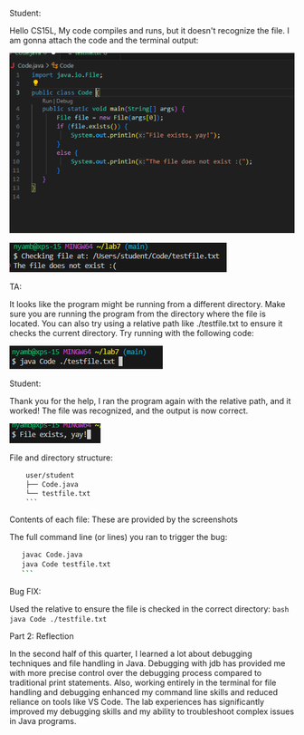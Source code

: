 Student:

Hello CS15L, My code compiles and runs, but it doesn't recognize the file. I am gonna attach the code and the terminal output:

![Image](https://github.com/otgonbayarn/cse15l-lab-reports/blob/aa65299ca6c89a3a63ac73aebbf41954f6cb237c/Screenshot%202024-06-05%20221325.png?raw=true)

![Image](https://github.com/otgonbayarn/cse15l-lab-reports/blob/783f594d06a637f09e3bec75d2cab4cddc5fab82/Screenshot%202024-06-05%20221653.png?raw=true)

TA:

It looks like the program might be running from a different directory. Make sure you are running the program from the directory where the file is located. You can also try using a relative path like ./testfile.txt to ensure it checks the current directory.
Try running with the following code: 

![Image](https://github.com/otgonbayarn/cse15l-lab-reports/blob/447b81d35562ec71c44a6354aaaf93aa5d86e48b/Screenshot%202024-06-05%20222527.png?raw=true)

Student:

Thank you for the help, I ran the program again with the relative path, and it worked! The file was recognized, and the output is now correct.

![Image](https://github.com/otgonbayarn/cse15l-lab-reports/blob/71c9dd5664c7fed9a62bb0110913c91c9375979c/Screenshot%202024-06-05%20223137.png?raw=true)


File and directory structure:
```
    user/student
    ├── Code.java
    └── testfile.txt
    ``` 
```

Contents of each file: These are provided by the screenshots


The full command line (or lines) you ran to trigger the bug:

 ```bash
    javac Code.java
    java Code testfile.txt
    ```
```

Bug FIX:

Used the relative to ensure the file is checked in the correct directory:
    ```bash
    java Code ./testfile.txt
    ```

Part 2: Reflection

In the second half of this quarter, I learned a lot about debugging techniques and file handling in Java. Debugging with jdb has provided me with more precise control over the debugging process compared to traditional print statements. Also, working entirely in the terminal for file handling and debugging enhanced my command line skills and reduced reliance on tools like VS Code. The lab experiences has significantly improved my debugging skills and my ability to troubleshoot complex issues in Java programs.

